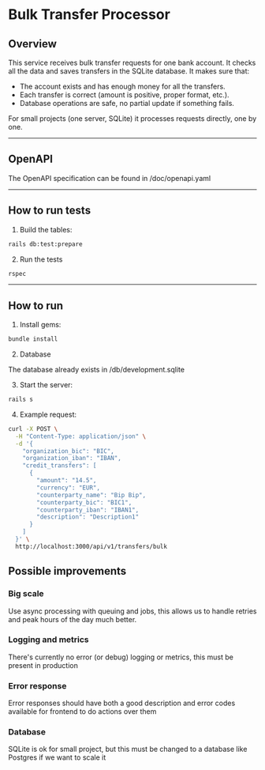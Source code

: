 # Bulk Transfer Processor

## Overview

This service receives bulk transfer requests for one bank account. It checks all the data and saves transfers in the SQLite database. It makes sure that:

- The account exists and has enough money for all the transfers.
- Each transfer is correct (amount is positive, proper format, etc.).
- Database operations are safe, no partial update if something fails.

For small projects (one server, SQLite) it processes requests directly, one by one.

---

## OpenAPI

The OpenAPI specification can be found in /doc/openapi.yaml

---

## How to run tests

1. Build the tables:
```bash
rails db:test:prepare
```
2. Run the tests
```bash
rspec
```

---

## How to run

1. Install gems:

```bash
bundle install
```

2. Database

The database already exists in /db/development.sqlite

3. Start the server:
```bash
rails s
```

4. Example request:
```bash
curl -X POST \
  -H "Content-Type: application/json" \
  -d '{
    "organization_bic": "BIC",
    "organization_iban": "IBAN",
    "credit_transfers": [
      {
        "amount": "14.5",
        "currency": "EUR",
        "counterparty_name": "Bip Bip",
        "counterparty_bic": "BIC1",
        "counterparty_iban": "IBAN1",
        "description": "Description1"
      }
    ]
  }' \
  http://localhost:3000/api/v1/transfers/bulk

```

## Possible improvements

### Big scale
 
Use async processing with queuing and jobs, this allows us to handle retries and peak hours of the day much better.

### Logging and metrics
There's currently no error (or debug) logging or metrics, this must be present in production

### Error response
Error responses should have both a good description and error codes available for frontend to do actions over them

### Database
SQLite is ok for small project, but this must be changed to a database like Postgres if we want to scale it